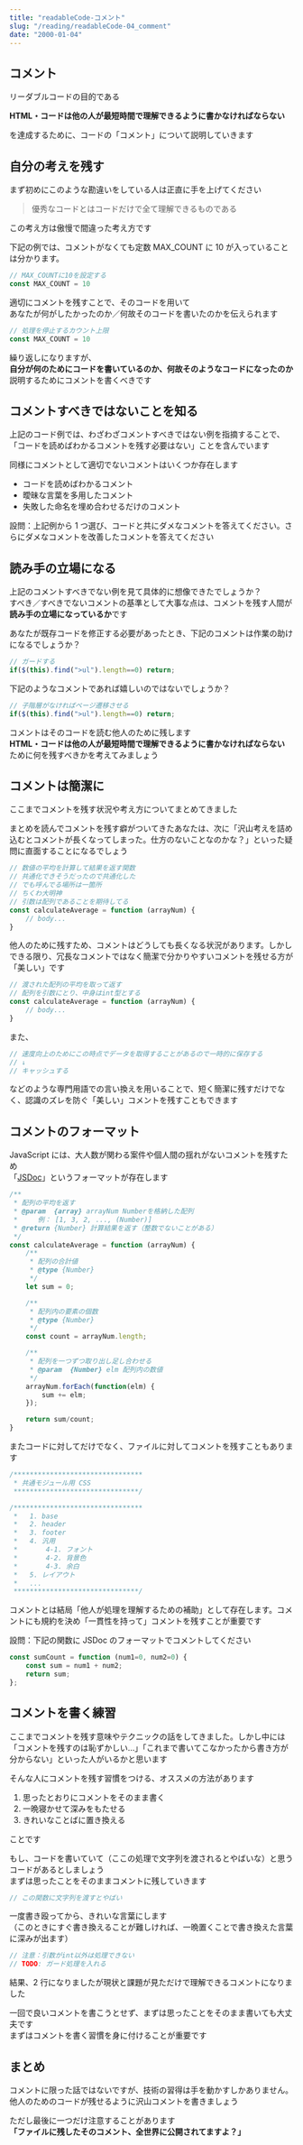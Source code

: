 ```yaml
---
title: "readableCode-コメント"
slug: "/reading/readableCode-04_comment"
date: "2000-01-04"
---
```


## コメント

リーダブルコードの目的である

**HTML・コードは他の人が最短時間で理解できるように書かなければならない**

を達成するために、コードの「コメント」について説明していきます

## 自分の考えを残す

まず初めにこのような勘違いをしている人は正直に手を上げてください

> 優秀なコードとはコードだけで全て理解できるものである

この考え方は傲慢で間違った考え方です

下記の例では、コメントがなくても定数 MAX_COUNT に 10 が入っていることは分かります。

```JavaScript
// MAX_COUNTに10を設定する
const MAX_COUNT = 10
```

適切にコメントを残すことで、そのコードを用いて  
あなたが何がしたかったのか／何故そのコードを書いたのかを伝えられます

```JavaScript
// 処理を停止するカウント上限
const MAX_COUNT = 10
```

繰り返しになりますが、  
**自分が何のためにコードを書いているのか、何故そのようなコードになったのか**  
説明するためにコメントを書くべきです

## コメントすべきではないことを知る

上記のコード例では、わざわざコメントすべきではない例を指摘することで、「コードを読めばわかるコメントを残す必要はない」ことを含んでいます

同様にコメントとして適切でないコメントはいくつか存在します

- コードを読めばわかるコメント
- 曖昧な言葉を多用したコメント
- 失敗した命名を埋め合わせるだけのコメント

設問：上記例から 1 つ選び、コードと共にダメなコメントを答えてください。さらにダメなコメントを改善したコメントを答えてください

## 読み手の立場になる

上記のコメントすべきでない例を見て具体的に想像できたでしょうか？  
すべき／すべきでないコメントの基準として大事な点は、コメントを残す人間が**読み手の立場になっているか**です

あなたが既存コードを修正する必要があったとき、下記のコメントは作業の助けになるでしょうか？

```JavaScript
// ガードする
if($(this).find(">ul").length==0) return;
```

下記のようなコメントであれば嬉しいのではないでしょうか？

```JavaScript
// 子階層がなければページ遷移させる
if($(this).find(">ul").length==0) return;
```

コメントはそのコードを読む他人のために残します  
**HTML・コードは他の人が最短時間で理解できるように書かなければならない**  
ために何を残すべきかを考えてみましょう

## コメントは簡潔に

ここまでコメントを残す状況や考え方についてまとめてきました

まとめを読んでコメントを残す癖がついてきたあなたは、次に「沢山考えを詰め込むとコメントが長くなってしまった。仕方のないことなのかな？」といった疑問に直面することになるでしょう

```JavaScript
// 数値の平均を計算して結果を返す関数
// 共通化できそうだったので共通化した
// でも呼んでる場所は一箇所
// ちくわ大明神
// 引数は配列であることを期待してる
const calculateAverage = function (arrayNum) {
    // body...
}
```

他人のために残すため、コメントはどうしても長くなる状況があります。しかしできる限り、冗長なコメントではなく簡潔で分かりやすいコメントを残せる方が「美しい」です

```JavaScript
// 渡された配列の平均を取って返す
// 配列を引数にとり、中身はint型とする
const calculateAverage = function (arrayNum) {
    // body...
}
```

また、

```JavaScript
// 速度向上のためにこの時点でデータを取得することがあるので一時的に保存する
// ↓
// キャッシュする
```

などのような専門用語での言い換えを用いることで、短く簡潔に残すだけでなく、認識のズレを防ぐ「美しい」コメントを残すこともできます

## コメントのフォーマット

JavaScript には、大人数が関わる案件や個人間の揺れがないコメントを残すため  
「[JSDoc](https://www38.atwiki.jp/aias-jsstyleguide2/pages/14.html)」というフォーマットが存在します

```JavaScript
/**
 * 配列の平均を返す
 * @param  {array} arrayNum Numberを格納した配列
 *     例： [1, 3, 2, ..., (Number)]
 * @return {Number} 計算結果を返す（整数でないことがある）
 */
const calculateAverage = function (arrayNum) {
    /**
     * 配列の合計値
     * @type {Number}
     */
    let sum = 0;

    /**
     * 配列内の要素の個数
     * @type {Number}
     */
    const count = arrayNum.length;

    /**
     * 配列を一つずつ取り出し足し合わせる
     * @param  {Number} elm 配列内の数値
     */
    arrayNum.forEach(function(elm) {
        sum += elm;
    });

    return sum/count;
}
```

またコードに対してだけでなく、ファイルに対してコメントを残すこともあります

```css
/********************************
 * 共通モジュール用 CSS
 *******************************/

/********************************
 *   1. base
 *   2. header
 *   3. footer
 *   4. 汎用
 *       4-1. フォント
 *       4-2. 背景色
 *       4-3. 余白
 *   5. レイアウト
 *   ...
 *******************************/
```

コメントとは結局「他人が処理を理解するための補助」として存在します。コメントにも規約を決め「一貫性を持って」コメントを残すことが重要です

設問：下記の関数に JSDoc のフォーマットでコメントしてください

```JavaScript
const sumCount = function (num1=0, num2=0) {
    const sum = num1 + num2;
    return sum;
};
```

## コメントを書く練習

ここまでコメントを残す意味やテクニックの話をしてきました。しかし中には「コメントを残すのは恥ずかしい…」「これまで書いてこなかったから書き方が分からない」といった人がいるかと思います

そんな人にコメントを残す習慣をつける、オススメの方法があります

1. 思ったとおりにコメントをそのまま書く
1. 一晩寝かせて深みをもたせる
1. きれいなことばに置き換える

ことです

もし、コードを書いていて（ここの処理で文字列を渡されるとやばいな）と思うコードがあるとしましょう  
まずは思ったことをそのままコメントに残していきます

```JavaScript
// この関数に文字列を渡すとやばい
```

一度書き殴ってから、きれいな言葉にします  
（このときにすぐ書き換えることが難しければ、一晩置くことで書き換えた言葉に深みが出ます）

```JavaScript
// 注意：引数がint以外は処理できない
// TODO: ガード処理を入れる
```

結果、2 行になりましたが現状と課題が見ただけで理解できるコメントになりました

一回で良いコメントを書こうとせず、まずは思ったことをそのまま書いても大丈夫です  
まずはコメントを書く習慣を身に付けることが重要です

## まとめ

コメントに限った話ではないですが、技術の習得は手を動かすしかありません。他人のためのコードが残せるように沢山コメントを書きましょう

ただし最後に一つだけ注意することがあります  
**「ファイルに残したそのコメント、全世界に公開されてますよ？」**
